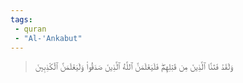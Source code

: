```yaml
---
tags: 
 - quran 
 - "Al-'Ankabut"
---
```


> وَلَقَدۡ فَتَنَّا ٱلَّذِينَ مِن قَبۡلِهِمۡۖ فَلَيَعۡلَمَنَّ ٱللَّهُ ٱلَّذِينَ صَدَقُواْ وَلَيَعۡلَمَنَّ ٱلۡكَٰذِبِينَ

